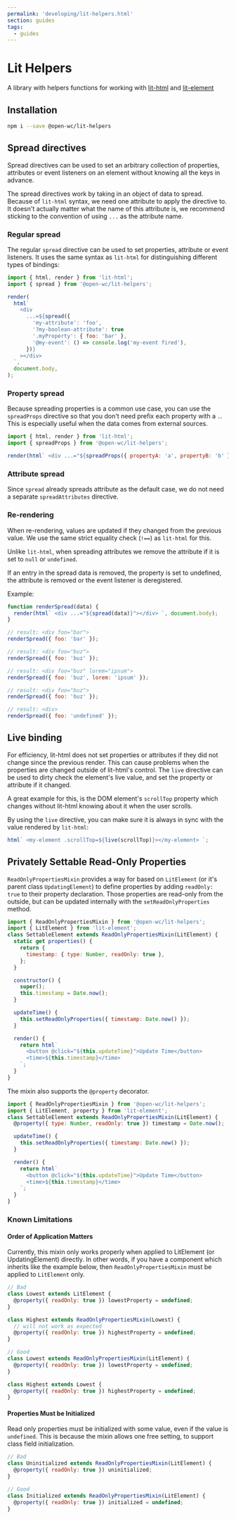 ```yaml
---
permalink: 'developing/lit-helpers.html'
section: guides
tags:
  - guides
---
```


# Lit Helpers

A library with helpers functions for working with [lit-html](https://lit-html.polymer-project.org/) and [lit-element](https://lit-element.polymer-project.org/)

[//]: # 'AUTO INSERT HEADER PREPUBLISH'

## Installation

```bash
npm i --save @open-wc/lit-helpers
```

## Spread directives

Spread directives can be used to set an arbitrary collection of properties, attributes or event listeners on an element without knowing all the keys in advance.

The spread directives work by taking in an object of data to spread. Because of `lit-html` syntax, we need one attribute to apply the directive to. It doesn't actually matter what the name of this attribute is, we recommend sticking to the convention of using `...` as the attribute name.

### Regular spread

The regular `spread` directive can be used to set properties, attribute or event listeners. It uses the same syntax as `lit-html` for distinguishing different types of bindings:

```js
import { html, render } from 'lit-html';
import { spread } from '@open-wc/lit-helpers';

render(
  html`
    <div
      ...=${spread({
        'my-attribute': 'foo',
        '?my-boolean-attribute': true
        '.myProperty': { foo: 'bar' },
        '@my-event': () => console.log('my-event fired'),
      })}
    ></div>
  `,
  document.body,
);
```

### Property spread

Because spreading properties is a common use case, you can use the `spreadProps` directive so that you don't need prefix each property with a `.`. This is especially useful when the data comes from external sources.

```js
import { html, render } from 'lit-html';
import { spreadProps } from '@open-wc/lit-helpers';

render(html` <div ...="${spreadProps({ propertyA: 'a', propertyB: 'b' })}"></div> `, document.body);
```

### Attribute spread

Since `spread` already spreads attribute as the default case, we do not need a separate `spreadAttributes` directive.

### Re-rendering

When re-rendering, values are updated if they changed from the previous value. We use the same strict equality check (`!==`) as `lit-html` for this.

Unlike `lit-html`, when spreading attributes we remove the attribute if it is set to `null` or `undefined`.

If an entry in the spread data is removed, the property is set to undefined, the attribute is removed or the event listener is deregistered.

Example:

```js
function renderSpread(data) {
  render(html` <div ...="${spread(data)}"></div> `, document.body);
}

// result: <div foo="bar">
renderSpread({ foo: 'bar' });

// result: <div foo="buz">
renderSpread({ foo: 'buz' });

// result: <div foo="buz" lorem="ipsum">
renderSpread({ foo: 'buz', lorem: 'ipsum' });

// result: <div foo="buz">
renderSpread({ foo: 'buz' });

// result: <div>
renderSpread({ foo: 'undefined' });
```

## Live binding

For efficiency, lit-html does not set properties or attributes if they did not change since the previous render. This can cause problems when the properties are changed outside of lit-html's control. The `live` directive can be used to dirty check the element's live value, and set the property or attribute if it changed.

A great example for this, is the DOM element's `scrollTop` property which changes without lit-html knowing about it when the user scrolls.

By using the `live` directive, you can make sure it is always in sync with the value rendered by `lit-html`:

```js
html` <my-element .scrollTop=${live(scrollTop)}></my-element> `;
```

## Privately Settable Read-Only Properties

`ReadOnlyPropertiesMixin` provides a way for based on `LitElement` (or it's parent class `UpdatingElement`) to define properties by adding `readOnly: true` to their property declaration. Those properties are read-only from the outside, but can be updated internally with the `setReadOnlyProperties` method.

```js
import { ReadOnlyPropertiesMixin } from '@open-wc/lit-helpers';
import { LitElement } from 'lit-element';
class SettableElement extends ReadOnlyPropertiesMixin(LitElement) {
  static get properties() {
    return {
      timestamp: { type: Number, readOnly: true },
    };
  }

  constructor() {
    super();
    this.timestamp = Date.now();
  }

  updateTime() {
    this.setReadOnlyProperties({ timestamp: Date.now() });
  }

  render() {
    return html`
      <button @click="${this.updateTime}">Update Time</button>
      <time>${this.timestamp}</time>
    `;
  }
}
```

The mixin also supports the `@property` decorator.

```js
import { ReadOnlyPropertiesMixin } from '@open-wc/lit-helpers';
import { LitElement, property } from 'lit-element';
class SettableElement extends ReadOnlyPropertiesMixin(LitElement) {
  @property({ type: Number, readOnly: true }) timestamp = Date.now();

  updateTime() {
    this.setReadOnlyProperties({ timestamp: Date.now() });
  }

  render() {
    return html`
      <button @click="${this.updateTime}">Update Time</button>
      <time>${this.timestamp}</time>
    `;
  }
}
```

### Known Limitations

#### Order of Application Matters

Currently, this mixin only works properly when applied to LitElement (or UpdatingElement) directly. In other words, if you have a component which inherits like the example below, then `ReadOnlyPropertiesMixin` must be applied to `LitElement` only.

```js
// Bad
class Lowest extends LitElement {
  @property({ readOnly: true }) lowestProperty = undefined;
}

class Highest extends ReadOnlyPropertiesMixin(Lowest) {
  // will not work as expected
  @property({ readOnly: true }) highestProperty = undefined;
}
```

```js
// Good
class Lowest extends ReadOnlyPropertiesMixin(LitElement) {
  @property({ readOnly: true }) lowestProperty = undefined;
}

class Highest extends Lowest {
  @property({ readOnly: true }) highestProperty = undefined;
}
```

#### Properties Must be Initialized

Read only properties must be initialized with some value, even if the value is `undefined`. This is because the mixin allows one free setting, to support class field initialization.

```js
// Bad
class Uninitialized extends ReadOnlyPropertiesMixin(LitElement) {
  @property({ readOnly: true }) uninitialized;
}

// Good
class Initialized extends ReadOnlyPropertiesMixin(LitElement) {
  @property({ readOnly: true }) initialized = undefined;
}
```

<script>
  const editLink = document.querySelector('.edit-link a');
  if (editLink) {
    const url = editLink.href;
    editLink.href = url.substr(0, url.indexOf('/master/')) + '/master/packages/testing-helpers/README.md';
  }
</script>

